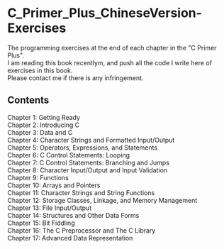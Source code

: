 # C_Primer_Plus_ChineseVersion-Exercises
The programming exercises at the end of each chapter in the "C Primer Plus". <br />
I am reading this book recentlym, and push all the code I write here of exercises in this book. <br />
Please contact me if there is any infringement. <br />

## Contents
Chapter  1: Getting Ready <br />
Chapter  2: Introducing C <br />
Chapter  3: Data and C <br />
Chapter  4: Character Strings and Formatted Input/Output <br />
Chapter  5: Operators, Expressions, and Statements <br />
Chapter  6: C Control Statements: Looping <br />
Chapter  7: C Control Statements: Branching and Jumps <br />
Chapter  8: Character Input/Output and Input Validation <br />
Chapter  9: Functions <br />
Chapter 10: Arrays and Pointers <br />
Chapter 11: Character Strings and String Functions <br />
Chapter 12: Storage Classes, Linkage, and Memory Management <br />
Chapter 13: File Input/Output <br />
Chapter 14: Structures and Other Data Forms <br />
Chapter 15: Bit Fiddling <br />
Chapter 16: The C Preprocessor and The C Library <br />
Chapter 17: Advanced Data Representation <br />
